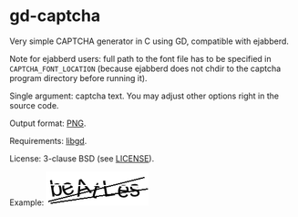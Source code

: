 gd-captcha
==========

Very simple CAPTCHA generator in C using GD, compatible with ejabberd.

Note for ejabberd users: full path to the font file has to be specified in `CAPTCHA_FONT_LOCATION` (because ejabberd does not chdir to the captcha program directory before running it).

Single argument: captcha text. You may adjust other options right in the source code.

Output format: [PNG](http://en.wikipedia.org/wiki/Portable_Network_Graphics).

Requirements: [libgd](http://libgd.bitbucket.org/).

License: 3-clause BSD (see [LICENSE](LICENSE)).

Example:
![beAtLes](example.png)
